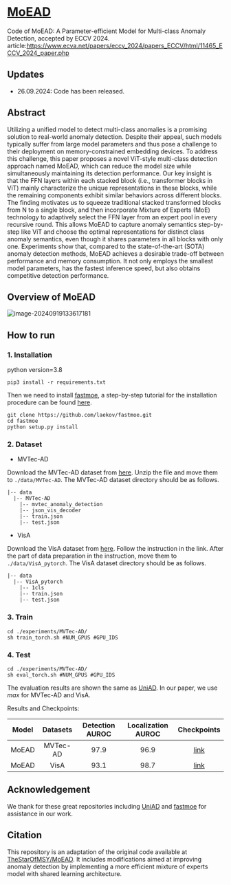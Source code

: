 # [MoEAD](https://www.ecva.net/papers/eccv_2024/papers_ECCV/papers/11465.pdf)

Code of MoEAD: A Parameter-efficient Model for Multi-class Anomaly Detection, accepted by ECCV 2024.
article:https://www.ecva.net/papers/eccv_2024/papers_ECCV/html/11465_ECCV_2024_paper.php

## Updates
- 26.09.2024: Code has been released.


## Abstract

Utilizing a unified model to detect multi-class anomalies is a promising solution to real-world anomaly detection. Despite their appeal, such models typically suffer from large model parameters and thus pose a challenge to their deployment on memory-constrained embedding devices. To address this challenge, this paper proposes a novel ViT-style multi-class detection approach named MoEAD, which can reduce the model size while simultaneously maintaining its detection performance. Our key insight is that the FFN layers within each stacked block (i.e., transformer blocks in ViT) mainly characterize the unique representations in these blocks, while the remaining components exhibit similar behaviors across different blocks. The finding motivates us to squeeze traditional stacked transformed blocks from N to a single block, and then incorporate Mixture of Experts (MoE) technology to adaptively select the FFN layer from an expert pool in every recursive round. This allows MoEAD to capture anomaly semantics step-by-step like ViT and choose the optimal representations for distinct class anomaly semantics, even though it shares parameters in all blocks with only one. Experiments show that, compared to the state-of-the-art (SOTA) anomaly detection methods, MoEAD achieves a desirable trade-off between performance and memory consumption. It not only employs the smallest model parameters, has the fastest inference speed, but also
obtains competitive detection performance.



## Overview of MoEAD

![image-20240919133617181](Images/Overview_MoEAD.png)



## How to run

### 1. Installation

python version=3.8

```
pip3 install -r requirements.txt
```

Then we need to install [fastmoe](https://github.com/laekov/fastmoe), a step-by-step tutorial for the installation procedure can be found [here](https://github.com/laekov/fastmoe/blob/master/doc/installation-guide.md).

```
git clone https://github.com/laekov/fastmoe.git
cd fastmoe
python setup.py install
```



### 2. Dataset

- MVTec-AD

Download the MVTec-AD dataset from [here](https://www.mvtec.com/company/research/datasets/mvtec-ad). Unzip the file and move them to `./data/MVTec-AD`. The MVTec-AD dataset directory should be as follows.

```
|-- data
  |-- MVTec-AD
​    |-- mvtec_anomaly_detection
​    |-- json_vis_decoder
​    |-- train.json
​    |-- test.json
```

- VisA

Download the VisA dataset from [here](https://github.com/amazon-science/spot-diff). Follow the instruction in the link. After the part of data preparation in the instruction, move them to `./data/VisA_pytorch`. The VisA dataset directory should be as follows.

```
|-- data
  |-- VisA_pytorch
​    |-- 1cls
​    |-- train.json
​    |-- test.json
```



### 3. Train

```
cd ./experiments/MVTec-AD/
sh train_torch.sh #NUM_GPUS #GPU_IDS
```



### 4. Test

```
cd ./experiments/MVTec-AD/
sh eval_torch.sh #NUM_GPUS #GPU_IDS
```

The evaluation results are shown the same as [UniAD](https://github.com/zhiyuanyou/UniAD). In our paper, we use *max* for MVTec-AD and VisA.

Results and Checkpoints:

| Model | Datasets | Detection AUROC | Localization AUROC |                         Checkpoints                          |
| :---: | :------: | :-------------: | :----------------: | :----------------------------------------------------------: |
| MoEAD | MVTec-AD |      97.9       |        96.9        | [link](https://drive.google.com/drive/folders/15KwqzbHqUQr4EbP2Fqsq3F17OmSrX2zE?usp=drive_link) |
| MoEAD |   VisA   |      93.1       |        98.7        | [link](https://drive.google.com/drive/folders/12RMOmMGszidTR0S9zE0FPe-lEGpyfehf?usp=drive_link) |



## Acknowledgement

We thank for these great repositories including [UniAD](https://github.com/zhiyuanyou/UniAD) and [fastmoe](https://github.com/laekov/fastmoe) for assistance in our work.



## Citation
This repository is an adaptation of the original code available at [TheStarOfMSY/MoEAD](https://github.com/TheStarOfMSY/MoEAD/tree/main). It includes modifications aimed at improving anomaly detection by implementing a more efficient mixture of experts model with shared learning architecture. 
